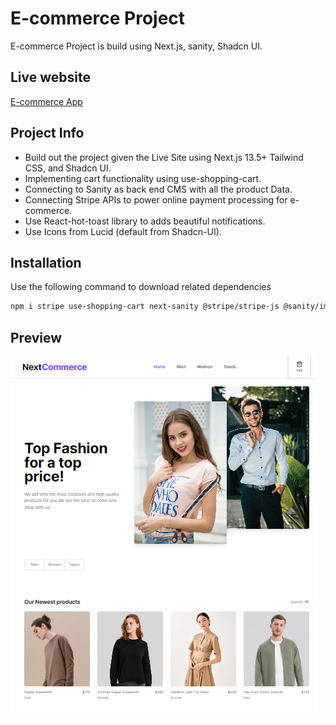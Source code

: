 # E-commerce Project

E-commerce Project is build using Next.js, sanity, Shadcn UI.
## Live website

[E-commerce App](https://e-commerce-project-navy.vercel.app/)

## Project Info
- Build out the project given the Live Site using Next.js 13.5+ Tailwind CSS, and Shadcn UI.
- Implementing cart functionality using use-shopping-cart.
- Connecting to Sanity as back end CMS with all the product Data.
- Connecting Stripe APIs to power online payment processing for e-commerce.
- Use React-hot-toast library to adds beautiful notifications.
- Use Icons from Lucid (default from Shadcn-UI).

## Installation

Use the following command to download related dependencies

```bash
npm i stripe use-shopping-cart next-sanity @stripe/stripe-js @sanity/image-url 
```

## Preview

![App Screenshot](./public/image.png)



